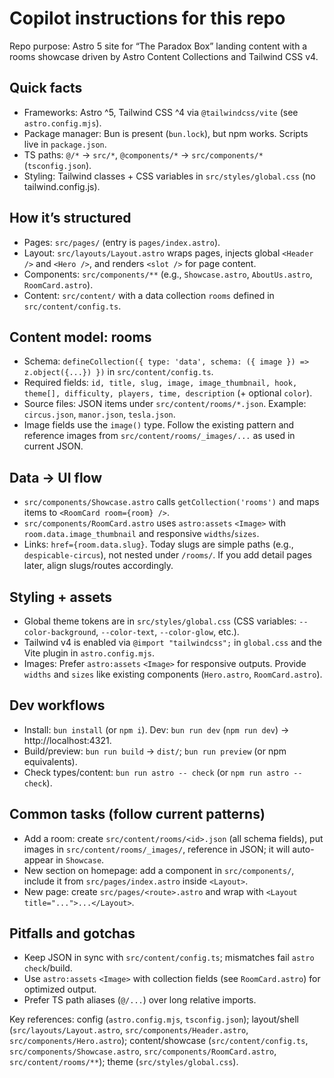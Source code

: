 # Copilot instructions for this repo

Repo purpose: Astro 5 site for “The Paradox Box” landing content with a rooms showcase driven by Astro Content Collections and Tailwind CSS v4.

## Quick facts
- Frameworks: Astro ^5, Tailwind CSS ^4 via `@tailwindcss/vite` (see `astro.config.mjs`).
- Package manager: Bun is present (`bun.lock`), but npm works. Scripts live in `package.json`.
- TS paths: `@/*` → `src/*`, `@components/*` → `src/components/*` (`tsconfig.json`).
- Styling: Tailwind classes + CSS variables in `src/styles/global.css` (no tailwind.config.js).

## How it’s structured
- Pages: `src/pages/` (entry is `pages/index.astro`).
- Layout: `src/layouts/Layout.astro` wraps pages, injects global `<Header />` and `<Hero />`, and renders `<slot />` for page content.
- Components: `src/components/**` (e.g., `Showcase.astro`, `AboutUs.astro`, `RoomCard.astro`).
- Content: `src/content/` with a data collection `rooms` defined in `src/content/config.ts`.

## Content model: rooms
- Schema: `defineCollection({ type: 'data', schema: ({ image }) => z.object({...}) })` in `src/content/config.ts`.
- Required fields: `id, title, slug, image, image_thumbnail, hook, theme[], difficulty, players, time, description` (+ optional `color`).
- Source files: JSON items under `src/content/rooms/*.json`. Example: `circus.json`, `manor.json`, `tesla.json`.
- Image fields use the `image()` type. Follow the existing pattern and reference images from `src/content/rooms/_images/...` as used in current JSON.

## Data → UI flow
- `src/components/Showcase.astro` calls `getCollection('rooms')` and maps items to `<RoomCard room={room} />`.
- `src/components/RoomCard.astro` uses `astro:assets` `<Image>` with `room.data.image_thumbnail` and responsive `widths`/`sizes`.
- Links: `href={room.data.slug}`. Today slugs are simple paths (e.g., `despicable-circus`), not nested under `/rooms/`. If you add detail pages later, align slugs/routes accordingly.

## Styling + assets
- Global theme tokens are in `src/styles/global.css` (CSS variables: `--color-background`, `--color-text`, `--color-glow`, etc.).
- Tailwind v4 is enabled via `@import "tailwindcss";` in `global.css` and the Vite plugin in `astro.config.mjs`.
- Images: Prefer `astro:assets` `<Image>` for responsive outputs. Provide `widths` and `sizes` like existing components (`Hero.astro`, `RoomCard.astro`).

## Dev workflows
- Install: `bun install` (or `npm i`). Dev: `bun run dev` (`npm run dev`) → http://localhost:4321.
- Build/preview: `bun run build` → `dist/`; `bun run preview` (or npm equivalents).
- Check types/content: `bun run astro -- check` (or `npm run astro -- check`).

## Common tasks (follow current patterns)
- Add a room: create `src/content/rooms/<id>.json` (all schema fields), put images in `src/content/rooms/_images/`, reference in JSON; it will auto-appear in `Showcase`.
- New section on homepage: add a component in `src/components/`, include it from `src/pages/index.astro` inside `<Layout>`.
- New page: create `src/pages/<route>.astro` and wrap with `<Layout title="...">...</Layout>`.

## Pitfalls and gotchas
- Keep JSON in sync with `src/content/config.ts`; mismatches fail `astro check`/build.
- Use `astro:assets` `<Image>` with collection fields (see `RoomCard.astro`) for optimized output.
- Prefer TS path aliases (`@/...`) over long relative imports.

Key references: config (`astro.config.mjs`, `tsconfig.json`); layout/shell (`src/layouts/Layout.astro`, `src/components/Header.astro`, `src/components/Hero.astro`); content/showcase (`src/content/config.ts`, `src/components/Showcase.astro`, `src/components/RoomCard.astro`, `src/content/rooms/**`); theme (`src/styles/global.css`).
